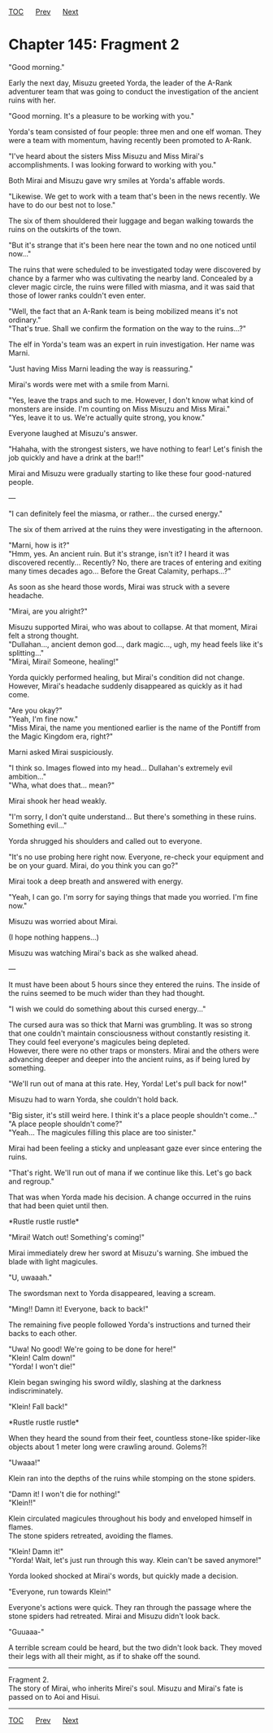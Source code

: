 [TOC](../readme.md)&nbsp;&nbsp;&nbsp;&nbsp;&nbsp;&nbsp;[Prev](section_0059.md)&nbsp;&nbsp;&nbsp;&nbsp;&nbsp;&nbsp;[Next](section_0061.md)



# Chapter 145: Fragment 2

"Good morning."  
  
Early the next day, Misuzu greeted Yorda, the leader of the A-Rank
adventurer team that was going to conduct the investigation of the
ancient ruins with her.  
  
"Good morning. It's a pleasure to be working with you."  
  
Yorda's team consisted of four people: three men and one elf woman. They
were a team with momentum, having recently been promoted to A-Rank.  
  
"I've heard about the sisters Miss Misuzu and Miss Mirai's
accomplishments. I was looking forward to working with you."  
  
Both Mirai and Misuzu gave wry smiles at Yorda's affable words.  
  
"Likewise. We get to work with a team that's been in the news recently.
We have to do our best not to lose."  
  
The six of them shouldered their luggage and began walking towards the
ruins on the outskirts of the town.  
  
"But it's strange that it's been here near the town and no one noticed
until now..."  
  
The ruins that were scheduled to be investigated today were discovered
by chance by a farmer who was cultivating the nearby land. Concealed by
a clever magic circle, the ruins were filled with miasma, and it was
said that those of lower ranks couldn't even enter.  
  
"Well, the fact that an A-Rank team is being mobilized means it's not
ordinary."  
"That's true. Shall we confirm the formation on the way to the
ruins...?"  
  
The elf in Yorda's team was an expert in ruin investigation. Her name
was Marni.  
  
"Just having Miss Marni leading the way is reassuring."  
  
Mirai's words were met with a smile from Marni.  
  
"Yes, leave the traps and such to me. However, I don't know what kind of
monsters are inside. I'm counting on Miss Misuzu and Miss Mirai."  
"Yes, leave it to us. We're actually quite strong, you know."  
  
Everyone laughed at Misuzu's answer.  
  
"Hahaha, with the strongest sisters, we have nothing to fear! Let's
finish the job quickly and have a drink at the bar!!"  
  
Mirai and Misuzu were gradually starting to like these four good-natured
people.  
  
—  
  
"I can definitely feel the miasma, or rather... the cursed energy."  
  
The six of them arrived at the ruins they were investigating in the
afternoon.  
  
"Marni, how is it?"  
"Hmm, yes. An ancient ruin. But it's strange, isn't it? I heard it was
discovered recently... Recently? No, there are traces of entering and
exiting many times decades ago... Before the Great Calamity,
perhaps...?"  
  
As soon as she heard those words, Mirai was struck with a severe
headache.  
  
"Mirai, are you alright?"  
  
Misuzu supported Mirai, who was about to collapse. At that moment, Mirai
felt a strong thought.  
"Dullahan..., ancient demon god..., dark magic..., ugh, my head feels
like it's splitting..."  
"Mirai, Mirai! Someone, healing!"  
  
Yorda quickly performed healing, but Mirai's condition did not change.
However, Mirai's headache suddenly disappeared as quickly as it had
come.  
  
"Are you okay?"  
"Yeah, I'm fine now."  
"Miss Mirai, the name you mentioned earlier is the name of the Pontiff
from the Magic Kingdom era, right?"  
  
Marni asked Mirai suspiciously.  
  
"I think so. Images flowed into my head... Dullahan's extremely evil
ambition..."  
"Wha, what does that... mean?"  
  
Mirai shook her head weakly.  
  
"I'm sorry, I don't quite understand... But there's something in these
ruins. Something evil..."  
  
Yorda shrugged his shoulders and called out to everyone.  
  
"It's no use probing here right now. Everyone, re-check your equipment
and be on your guard. Mirai, do you think you can go?"  
  
Mirai took a deep breath and answered with energy.  
  
"Yeah, I can go. I'm sorry for saying things that made you worried. I'm
fine now."  
  
Misuzu was worried about Mirai.  
  
(I hope nothing happens...)  
  
Misuzu was watching Mirai's back as she walked ahead.  
  
—  
  
It must have been about 5 hours since they entered the ruins. The inside
of the ruins seemed to be much wider than they had thought.  
  
"I wish we could do something about this cursed energy..."  
  
The cursed aura was so thick that Marni was grumbling. It was so strong
that one couldn't maintain consciousness without constantly resisting
it. They could feel everyone's magicules being depleted.  
However, there were no other traps or monsters. Mirai and the others
were advancing deeper and deeper into the ancient ruins, as if being
lured by something.  
  
"We'll run out of mana at this rate. Hey, Yorda! Let's pull back for
now!"  
  
Misuzu had to warn Yorda, she couldn't hold back.  
  
"Big sister, it's still weird here. I think it's a place people
shouldn't come..."  
"A place people shouldn't come?"  
"Yeah... The magicules filling this place are too sinister."  
  
Mirai had been feeling a sticky and unpleasant gaze ever since entering
the ruins.  
  
"That's right. We'll run out of mana if we continue like this. Let's go
back and regroup."  
  
That was when Yorda made his decision. A change occurred in the ruins
that had been quiet until then.  
  
\*Rustle rustle rustle\*  
  
"Mirai! Watch out! Something's coming!"  
  
Mirai immediately drew her sword at Misuzu's warning. She imbued the
blade with light magicules.  
  
"U, uwaaah."  
  
The swordsman next to Yorda disappeared, leaving a scream.  
  
"Ming!! Damn it! Everyone, back to back!"  
  
The remaining five people followed Yorda's instructions and turned their
backs to each other.  
  
"Uwa! No good! We're going to be done for here!"  
"Klein! Calm down!"  
"Yorda! I won't die!"  
  
Klein began swinging his sword wildly, slashing at the darkness
indiscriminately.  
  
"Klein! Fall back!"  
  
\*Rustle rustle rustle\*  
  
When they heard the sound from their feet, countless stone-like
spider-like objects about 1 meter long were crawling around. Golems?!  
  
"Uwaaa!"  
  
Klein ran into the depths of the ruins while stomping on the stone
spiders.  
  
"Damn it! I won't die for nothing!"  
"Klein!!"  
  
Klein circulated magicules throughout his body and enveloped himself in
flames.  
The stone spiders retreated, avoiding the flames.  
  
"Klein! Damn it!"  
"Yorda! Wait, let's just run through this way. Klein can't be saved
anymore!"  
  
Yorda looked shocked at Mirai's words, but quickly made a decision.  
  
"Everyone, run towards Klein!"  
  
Everyone's actions were quick. They ran through the passage where the
stone spiders had retreated. Mirai and Misuzu didn't look back.  
  
"Guuaaa-"  
  
A terrible scream could be heard, but the two didn't look back. They
moved their legs with all their might, as if to shake off the sound.  
  

------------------------------------------------------------------------

  
Fragment 2.  
The story of Mirai, who inherits Mirei's soul. Misuzu and Mirai's fate
is passed on to Aoi and Hisui.  
  
  
  


---
[TOC](../readme.md)&nbsp;&nbsp;&nbsp;&nbsp;&nbsp;&nbsp;[Prev](section_0059.md)&nbsp;&nbsp;&nbsp;&nbsp;&nbsp;&nbsp;[Next](section_0061.md)

